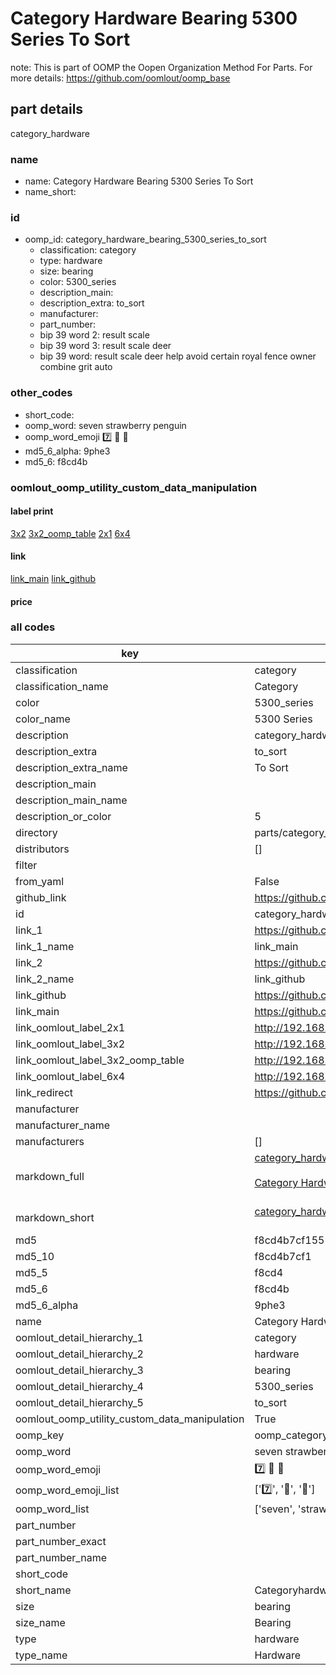 # Category Hardware Bearing 5300 Series To Sort  

note: This is part of OOMP the Oopen Organization Method For Parts. For more details: https://github.com/oomlout/oomp_base

##  part details
  



category_hardware



### name
* name: Category Hardware Bearing 5300 Series To Sort
* name_short: 
### id
* oomp_id: category_hardware_bearing_5300_series_to_sort
  * classification: category
  * type: hardware
  * size: bearing
  * color: 5300_series
  * description_main: 
  * description_extra: to_sort
  * manufacturer: 
  * part_number: 
  * bip 39 word 2: result scale
  * bip 39 word 3: result scale deer
  * bip 39 word: result scale deer help avoid certain royal fence owner combine grit auto

### other_codes
* short_code: 
* oomp_word: seven strawberry penguin
* oomp_word_emoji :seven: :strawberry: :penguin:
* md5_6_alpha: 9phe3
* md5_6: f8cd4b






### oomlout_oomp_utility_custom_data_manipulation
#### label print
[3x2](http://192.168.1.245:1112/?label=oomp%209phe3)
[3x2_oomp_table](http://192.168.1.108:1112/?label=oomp%209phe3)
[2x1](http://192.168.1.242:1112/?label=oomp%209phe3)
[6x4](http://192.168.1.55:1112/?label=oomp%209phe3)    

#### link

[link_main](https://github.com/oomlout/oomlout_oomp_version_1_messy/tree/main/parts/category_hardware_bearing_5300_series_to_sort) [link_github](https://github.com/oomlout/oomlout_oomp_version_1_messy/tree/main/parts/category_hardware_bearing_5300_series_to_sort)                             

#### price







### all codes 
| key | value |  
| --- | --- |  
| classification | category |  
| classification_name | Category |  
| color | 5300_series |  
| color_name | 5300 Series |  
| description | category_hardware |  
| description_extra | to_sort |  
| description_extra_name | To Sort |  
| description_main |  |  
| description_main_name |  |  
| description_or_color | 5  |  
| directory | parts/category_hardware_bearing_5300_series_to_sort |  
| distributors | [] |  
| filter |  |  
| from_yaml | False |  
| github_link | https://github.com/oomlout/oomlout_oomp_part_src/tree/main/parts/category_hardware_bearing_5300_series_to_sort |  
| id | category_hardware_bearing_5300_series_to_sort |  
| link_1 | https://github.com/oomlout/oomlout_oomp_version_1_messy/tree/main/parts/category_hardware_bearing_5300_series_to_sort |  
| link_1_name | link_main |  
| link_2 | https://github.com/oomlout/oomlout_oomp_version_1_messy/tree/main/parts/category_hardware_bearing_5300_series_to_sort |  
| link_2_name | link_github |  
| link_github | https://github.com/oomlout/oomlout_oomp_version_1_messy/tree/main/parts/category_hardware_bearing_5300_series_to_sort |  
| link_main | https://github.com/oomlout/oomlout_oomp_version_1_messy/tree/main/parts/category_hardware_bearing_5300_series_to_sort |  
| link_oomlout_label_2x1 | http://192.168.1.242:1112/?label=oomp%209phe3 |  
| link_oomlout_label_3x2 | http://192.168.1.245:1112/?label=oomp%209phe3 |  
| link_oomlout_label_3x2_oomp_table | http://192.168.1.108:1112/?label=oomp%209phe3 |  
| link_oomlout_label_6x4 | http://192.168.1.55:1112/?label=oomp%209phe3 |  
| link_redirect | https://github.com/oomlout/oomlout_oomp_version_1_messy/tree/main/parts/category_hardware_bearing_5300_series_to_sort |  
| manufacturer |  |  
| manufacturer_name |  |  
| manufacturers | [] |  
| markdown_full | [category_hardware_bearing_5300_series_to_sort](none)<br>[](none)<br>[Category Hardware Bearing 5300 Series To Sort](none)<br><br> |  
| markdown_short | [category_hardware_bearing_5300_series_to_sort](none)<br><br> |  
| md5 | f8cd4b7cf1551794968806b072b005be |  
| md5_10 | f8cd4b7cf1 |  
| md5_5 | f8cd4 |  
| md5_6 | f8cd4b |  
| md5_6_alpha | 9phe3 |  
| name | Category Hardware Bearing 5300 Series To Sort |  
| oomlout_detail_hierarchy_1 | category |  
| oomlout_detail_hierarchy_2 | hardware |  
| oomlout_detail_hierarchy_3 | bearing |  
| oomlout_detail_hierarchy_4 | 5300_series |  
| oomlout_detail_hierarchy_5 | to_sort |  
| oomlout_oomp_utility_custom_data_manipulation | True |  
| oomp_key | oomp_category_hardware_bearing_5300_series_to_sort |  
| oomp_word | seven strawberry penguin |  
| oomp_word_emoji | :seven: :strawberry: :penguin: |  
| oomp_word_emoji_list | [':seven:', ':strawberry:', ':penguin:'] |  
| oomp_word_list | ['seven', 'strawberry', 'penguin'] |  
| part_number |  |  
| part_number_exact |  |  
| part_number_name |  |  
| short_code |  |  
| short_name | Categoryhardware |  
| size | bearing |  
| size_name | Bearing |  
| type | hardware |  
| type_name | Hardware |  
